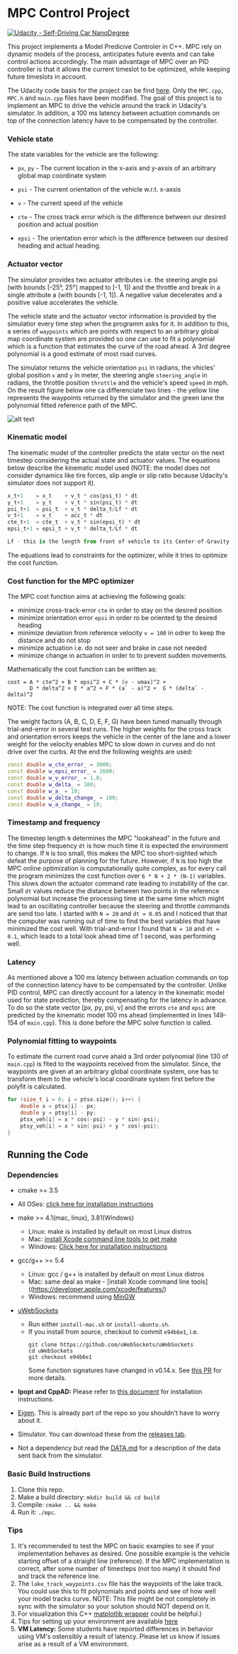# MPC Control Project
[![Udacity - Self-Driving Car NanoDegree](https://s3.amazonaws.com/udacity-sdc/github/shield-carnd.svg)](http://www.udacity.com/drive)

[//]: # (Image References)
[image0]: ./docs/MPC.png

This project implements a Model Predicive Controler in C++. MPC rely on dynamic models of the process, anticipates future events and can take control actions accordingly. The main advantage of MPC over an PID controller is that it allows the current timeslot to be optimized, while keeping future timeslots in account.  

The Udacity code basis for the project can be find [here](https://github.com/udacity/CarND-MPC-Project.git). Only the `MPC.cpp`, `MPC.h` and `main.cpp` files have been modified. The goal of this project is to implement an MPC to drive the vehicle around the track in Udacity's simulator. In addition, a 100 ms latency between actuation commands on top of the connection latency have to be compensated by the controller.

### Vehicle state

The state variables for the vehicle are the following:

* `px`, `py` - The current location in the x-axis and y-axsis of an arbitrary global map coordinate system
 
* `psi` - The current orientation of the vehicle w.r.t. x-axsis
 
* `v` - The current speed of the vehicle
 
* `cte` - The cross track error which is the difference between our desired position and actual position

* `epsi` - The orientation error which is the difference between our desired heading and actual heading. 
 
### Actuator vector
The simulator provides two actuator attributes i.e. the steering angle psi (with bounds [-25°, 25°] mapped to [-1, 1]) and the throttle and break in a single attribute a (with bounds [-1, 1]). A negative value decelerates and a positive value accelerates the vehicle.

The vehicle state and the actuator vector information is provided by the simulatior every time step when the programm asks for it. In addition to this, a series of `waypoints` which are points with respect to an arbitrary global map coordinate system are provided so one can use to fit a polynomial which is a function that estimates the curve of the road ahead. A 3rd degree polynomial is a good estimate of most road curves. 

The simulator returns the vehicle orientation `psi` in radians, the vhicles' global position `x` and `y` in meter, the steering angle `steering_angle` in radians, the throttle position `throttle` and the vehicle's speed `speed` in mph. On the result figure below one ca differenciate two lines - the yellow line represents the waypoints returned by the simulator and the green lane the polynomial fitted reference path of the MPC.

![alt text][image0]

### Kinematic model
The kinematic model of the controller predicts the state vector on the next timestep considering the actual state and actuator values. The equations below describe the kinematic model used (NOTE: the model does not consider dynamics like tire forces, slip angle or slip ratio because Udacity's simulator does not support it). 

```python
x_t+1    = x_t    + v_t * cos(psi_t) * dt
y_t+1    = y_t    + v_t * sin(psi_t) * dt
psi_t+1  = psi_t  + v_t * delta_t/Lf * dt
v_t+1    = v_t    + acc_t * dt
cte_t+1  = cte_t  + v_t * sin(epsi_t) * dt
epsi_t+1 = epsi_t + v_t * delta_t/Lf * dt

Lf - this is the length from front of vehicle to its Center-of-Gravity
```
The equations lead to constraints for the optimizer, while it tries to optimize the cost function. 

### Cost function for the MPC optimizer

The MPC cost function aims at achieving the following goals:

* minimize cross-track-error `cte` in order to stay on the desired position
* minimize orientation error `epsi` in order ro be oriented tp the desired heading
* minimize deviation from reference velocity `v = 100` in odrer to keep the distance and do not stop
* minimize actuation i.e. do not seer and brake in case not needed
* minimize change in actuation in order to to prevent sudden movements.

Mathematically the cost function can be written as:

```
cost = A * cte^2 + B * epsi^2 + C * (v - vmax)^2 +
       D * delta^2 + E * a^2 + F * (a` - a)^2 +  G * (delta` - delta)^2
``` 

NOTE: The cost function is integrated over all time steps.

The weight factors (A, B, C, D, E, F, G) have been tuned manually through trial-and-error in several test runs. The higher weights for the cross track and orientation errors keeps the vehicle in the center of the lane and a lower weight for the velocity enables MPC to slow down in curves and do not drive over the curbs. At the end the following weights are used:

```cpp
const double w_cte_error_ = 3000;
const double w_epsi_error_ = 2600;
const double w_v_error_ = 1.0;
const double w_delta_ = 100; 
const double w_a_ = 10;
const double w_delta_change_ = 100;
const double w_a_change_ = 10;

```
### Timestamp and frequency

The timestep length `N` determines the MPC "lookahead" in the future and the time step frequency `dt` is how much time it is expected the environment to change. If `N` is too small, this makes the MPC too short-sighted which defeat the purpose of planning for the future. However, if `N` is too high the MPC online optimization is computationally quite complex, as for every call the program minimizes the cost function over `6 * N + 2 * (N-1)` variables. This slows down the actuator command rate leading to instability of the car. Small `dt` values reduce the distance between two points in the reference polynomial but increase the processing time at the same time which might lead to an oscillating controller because the steering and throttle commands are send too late. I started with `N = 20` and `dt = 0.05` and I noticed that that the computer was running out of time to find the best variables that have minimized the cost well. With trial-and-error I found that `N = 10` and `dt = 0.1`, which leads to a total look ahead time of 1 second, was performing well.

### Latency

As mentioned above a 100 ms latency between actuation commands on top of the connection latency have to be compensated by the controller. Unlike PID control, MPC can directly account for a latency in the kinematic model used for state prediction, thereby compensating for the latency in advance. To do so the state vector [px, py, psi, v] and the errors `cte` and `epsi` are predicted by the kinematic model 100 ms ahead (implemented in lines 149-154 of `main.cpp`). This is done before the MPC solve function is called.

### Polynomial fitting to waypoints
To estimate the current road curve ahaid a 3rd order polynomial (line 130 of `main.cpp`) is fited to the waypoints received from the simulator. Since, the waypoints are given at an arbitrary global coordinate system, one has to transform them to the vehicle's local coordinate system first before the polyfit is calculated. 

```cpp
for (size_t i = 0; i < ptsx.size(); i++) {
    double x = ptsx[i] - px;
    double y = ptsy[i] - py;
    ptsx_veh[i] = x * cos(-psi) - y * sin(-psi);
    ptsy_veh[i] = x * sin(-psi) + y * cos(-psi);
}
```

## Running the Code

### Dependencies

* cmake >= 3.5
 * All OSes: [click here for installation instructions](https://cmake.org/install/)
* make >= 4.1(mac, linux), 3.81(Windows)
  * Linux: make is installed by default on most Linux distros
  * Mac: [install Xcode command line tools to get make](https://developer.apple.com/xcode/features/)
  * Windows: [Click here for installation instructions](http://gnuwin32.sourceforge.net/packages/make.htm)
* gcc/g++ >= 5.4
  * Linux: gcc / g++ is installed by default on most Linux distros
  * Mac: same deal as make - [install Xcode command line tools]((https://developer.apple.com/xcode/features/)
  * Windows: recommend using [MinGW](http://www.mingw.org/)
* [uWebSockets](https://github.com/uWebSockets/uWebSockets)
  * Run either `install-mac.sh` or `install-ubuntu.sh`.
  * If you install from source, checkout to commit `e94b6e1`, i.e.
    ```
    git clone https://github.com/uWebSockets/uWebSockets
    cd uWebSockets
    git checkout e94b6e1
    ```
    Some function signatures have changed in v0.14.x. See [this PR](https://github.com/udacity/CarND-MPC-Project/pull/3) for more details.

* **Ipopt and CppAD:** Please refer to [this document](https://github.com/udacity/CarND-MPC-Project/blob/master/install_Ipopt_CppAD.md) for installation instructions.
* [Eigen](http://eigen.tuxfamily.org/index.php?title=Main_Page). This is already part of the repo so you shouldn't have to worry about it.
* Simulator. You can download these from the [releases tab](https://github.com/udacity/self-driving-car-sim/releases).
* Not a dependency but read the [DATA.md](./DATA.md) for a description of the data sent back from the simulator.


### Basic Build Instructions

1. Clone this repo.
2. Make a build directory: `mkdir build && cd build`
3. Compile: `cmake .. && make`
4. Run it: `./mpc`.

### Tips

1. It's recommended to test the MPC on basic examples to see if your implementation behaves as desired. One possible example
is the vehicle starting offset of a straight line (reference). If the MPC implementation is correct, after some number of timesteps
(not too many) it should find and track the reference line.
2. The `lake_track_waypoints.csv` file has the waypoints of the lake track. You could use this to fit polynomials and points and see of how well your model tracks curve. NOTE: This file might be not completely in sync with the simulator so your solution should NOT depend on it.
3. For visualization this C++ [matplotlib wrapper](https://github.com/lava/matplotlib-cpp) could be helpful.)
4.  Tips for setting up your environment are available [here](https://classroom.udacity.com/nanodegrees/nd013/parts/40f38239-66b6-46ec-ae68-03afd8a601c8/modules/0949fca6-b379-42af-a919-ee50aa304e6a/lessons/f758c44c-5e40-4e01-93b5-1a82aa4e044f/concepts/23d376c7-0195-4276-bdf0-e02f1f3c665d)
5. **VM Latency:** Some students have reported differences in behavior using VM's ostensibly a result of latency.  Please let us know if issues arise as a result of a VM environment.


